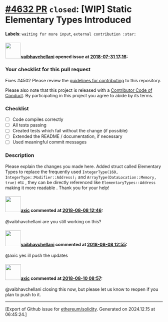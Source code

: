 # [\#4632 PR](https://github.com/ethereum/solidity/pull/4632) `closed`: [WIP] Static Elementary Types Introduced
**Labels**: `waiting for more input`, `external contribution :star:`


#### <img src="https://avatars.githubusercontent.com/u/19390504?u=80c300839b42c2b7ca01148781af1019da0e9f1d&v=4" width="50">[vaibhavchellani](https://github.com/vaibhavchellani) opened issue at [2018-07-31 17:16](https://github.com/ethereum/solidity/pull/4632):

### Your checklist for this pull request
Fixes #4502 
Please review the [guidelines for contributing](http://solidity.readthedocs.io/en/latest/contributing.html) to this repository.

Please also note that this project is released with a [Contributor Code of Conduct](CONDUCT.md). By participating in this project you agree to abide by its terms.

### Checklist
- [ ] Code compiles correctly
- [ ] All tests passing
- [ ] Created tests which fail without the change (if possible)
- [ ] Extended the README / documentation, if necessary
- [ ] Used meaningful commit messages

### Description
Please explain the changes you made here.
Added struct called Elementary Types to replace the frequently used `IntegerType(160, IntegerType::Modifier::Address);` and `ArrayType(DataLocation::Memory, true)` etc , they can be directly referenced like `ElementaryTypes::Address` making it more readable .
Thank you for your help!


#### <img src="https://avatars.githubusercontent.com/u/20340?v=4" width="50">[axic](https://github.com/axic) commented at [2018-08-08 12:46](https://github.com/ethereum/solidity/pull/4632#issuecomment-411392511):

@vaibhavchellani are you still working on this?

#### <img src="https://avatars.githubusercontent.com/u/19390504?u=80c300839b42c2b7ca01148781af1019da0e9f1d&v=4" width="50">[vaibhavchellani](https://github.com/vaibhavchellani) commented at [2018-08-08 12:55](https://github.com/ethereum/solidity/pull/4632#issuecomment-411395005):

@axic yes ill push the updates

#### <img src="https://avatars.githubusercontent.com/u/20340?v=4" width="50">[axic](https://github.com/axic) commented at [2018-08-10 08:57](https://github.com/ethereum/solidity/pull/4632#issuecomment-412022040):

@vaibhavchellani closing this now, but please let us know to reopen if you plan to push to it.


-------------------------------------------------------------------------------



[Export of Github issue for [ethereum/solidity](https://github.com/ethereum/solidity). Generated on 2024.12.15 at 06:45:24.]
